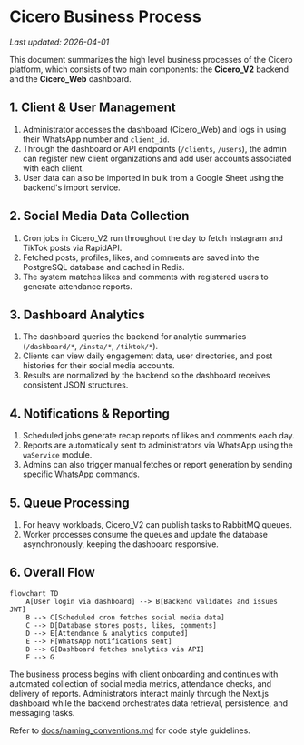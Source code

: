 # Cicero Business Process
*Last updated: 2026-04-01*

This document summarizes the high level business processes of the Cicero platform, which consists of two main components: the **Cicero_V2** backend and the **Cicero_Web** dashboard.

## 1. Client & User Management

1. Administrator accesses the dashboard (Cicero_Web) and logs in using their WhatsApp number and `client_id`.
2. Through the dashboard or API endpoints (`/clients`, `/users`), the admin can register new client organizations and add user accounts associated with each client.
3. User data can also be imported in bulk from a Google Sheet using the backend's import service.

## 2. Social Media Data Collection

1. Cron jobs in Cicero_V2 run throughout the day to fetch Instagram and TikTok posts via RapidAPI.
2. Fetched posts, profiles, likes, and comments are saved into the PostgreSQL database and cached in Redis.
3. The system matches likes and comments with registered users to generate attendance reports.

## 3. Dashboard Analytics

1. The dashboard queries the backend for analytic summaries (`/dashboard/*`, `/insta/*`, `/tiktok/*`).
2. Clients can view daily engagement data, user directories, and post histories for their social media accounts.
3. Results are normalized by the backend so the dashboard receives consistent JSON structures.

## 4. Notifications & Reporting

1. Scheduled jobs generate recap reports of likes and comments each day.
2. Reports are automatically sent to administrators via WhatsApp using the `waService` module.
3. Admins can also trigger manual fetches or report generation by sending specific WhatsApp commands.

## 5. Queue Processing

1. For heavy workloads, Cicero_V2 can publish tasks to RabbitMQ queues.
2. Worker processes consume the queues and update the database asynchronously, keeping the dashboard responsive.

## 6. Overall Flow

```mermaid
flowchart TD
    A[User login via dashboard] --> B[Backend validates and issues JWT]
    B --> C[Scheduled cron fetches social media data]
    C --> D[Database stores posts, likes, comments]
    D --> E[Attendance & analytics computed]
    E --> F[WhatsApp notifications sent]
    D --> G[Dashboard fetches analytics via API]
    F --> G
```

The business process begins with client onboarding and continues with automated collection of social media metrics, attendance checks, and delivery of reports. Administrators interact mainly through the Next.js dashboard while the backend orchestrates data retrieval, persistence, and messaging tasks.

Refer to [docs/naming_conventions.md](naming_conventions.md) for code style guidelines.
